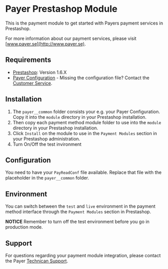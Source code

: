 # Payer Prestashop Module

This is the payment module to get started with Payers payment services in Prestashop.

For more information about our payment services, please visit [www.payer.se](http://www.payer.se).

## Requirements

  * [Prestashop](https://www.prestashop.com): Version 1.6.X
  * [Payer Configuration](https://payer.se) - Missing the configuration file? Contact the [Customer Service](mailto:kundtjanst@payer.se).

## Installation

  1. The `payer__common` folder consists your e.g. your Payer Configuration. Copy it into the `module` directory in your Prestashop installation.
  2. Then copy each payment method module folder to use into the `module` directory in your Prestashop installation.
  3. Click `Install` on the module to use in the `Payment Modules` section in your Prestashop administration.
  4. Turn On/Off the test invironment

## Configuration

You need to have your `PayReadConf` file available. Replace that file with the placeholder in the `payer__common` folder.

## Environment

You can switch between the `test` and `live` environment in the payment method interface through the `Payment Modules` section in Prestashop. 

**NOTICE** Remember to turn off the test environment before you go in production mode.

## Support

For questions regarding your payment module integration, please contact the Payer [Technican Support](mailto:teknik@payer.se). 